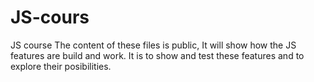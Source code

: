 # JS-cours
JS course 
The content of these files is public, It will show how the JS features are build and work. It is to show and test these features and to explore their posibilities.
